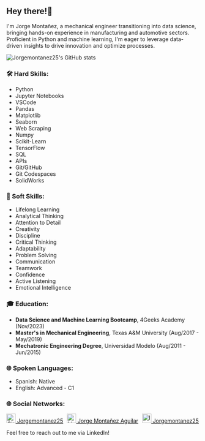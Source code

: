 ## Hey there!🦾 

I'm Jorge Montañez, a mechanical engineer transitioning into data science, bringing hands-on experience in manufacturing and automotive sectors. Proficient in Python and machine learning, I'm eager to leverage data-driven insights to drive innovation and optimize processes.

![Jorgemontanez25's GitHub stats](https://github-readme-stats.vercel.app/api?username=Jorgemontanez25&show_icons=true&theme=dark)

### 🛠️ Hard Skills:
- Python
- Jupyter Notebooks
- VSCode
- Pandas
- Matplotlib
- Seaborn
- Web Scraping
- Numpy
- Scikit-Learn
- TensorFlow
- SQL
- APIs
- Git/GitHub
- Git Codespaces
- SolidWorks

### 🧠 Soft Skills:
- Lifelong Learning
- Analytical Thinking
- Attention to Detail
- Creativity
- Discipline
- Critical Thinking
- Adaptability
- Problem Solving
- Communication
- Teamwork
- Confidence
- Active Listening
- Emotional Intelligence

### 🎓 Education:
- **Data Science and Machine Learning Bootcamp**, 4Geeks Academy (Nov/2023)
- **Master's in Mechanical Engineering**, Texas A&M University (Aug/2017 - May/2019)
- **Mechatronic Engineering Degree**, Universidad Modelo (Aug/2011 - Jun/2015)

### 🌐 Spoken Languages:
- Spanish: Native
- English: Advanced - C1

### 🌐 Social Networks:
<div style="display: flex; align-items: center;">
  <a href="https://github.com/Jorgemontanez25" style="margin-right: 10px;">
    <img src="https://img.icons8.com/fluent/48/000000/github.png" alt="GitHub" style="width: 24px; height: 24px;">
    Jorgemontanez25
  </a>
  <a href="https://www.linkedin.com/in/jorgemontanezaguilar/" style="margin-right: 10px;">
    <img src="https://img.icons8.com/color/48/000000/linkedin.png" alt="LinkedIn" style="width: 24px; height: 24px;">
    Jorge Montañez Aguilar
  </a>
  <a href="https://www.instagram.com/Jorgemontanez25">
    <img src="https://img.icons8.com/color/48/000000/instagram-new.png" alt="Instagram" style="width: 24px; height: 24px;">
    Jorgemontanez25
  </a>
  </div>

Feel free to reach out to me via LinkedIn!


